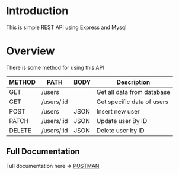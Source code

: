 # Introduction
This is simple  REST API using Express and Mysql

# Overview
There is some method for using this API

| METHOD | PATH | BODY | Description
| ----------- | ----------- | ----------- | ------
| GET | /users | | Get all data from database
| GET | /users/:id | | Get specific data of users
| POST | /users |  JSON | Insert new user
| PATCH | /users/:id | JSON | Update user By ID
| DELETE | /users/:id | JSON | Delete user by ID


## Full Documentation 
Full documentation here => [POSTMAN](https://documenter.getpostman.com/view/9567343/SWTABzA9?version=latest)